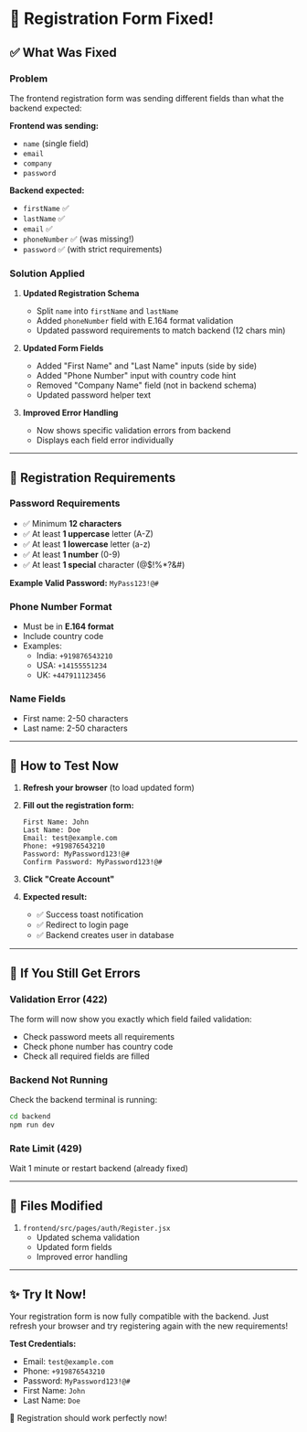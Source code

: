 # 🔧 Registration Form Fixed!

## ✅ What Was Fixed

### Problem
The frontend registration form was sending different fields than what the backend expected:

**Frontend was sending:**
- `name` (single field)
- `email`
- `company`
- `password`

**Backend expected:**
- `firstName` ✅
- `lastName` ✅
- `email` ✅
- `phoneNumber` ✅ (was missing!)
- `password` ✅ (with strict requirements)

### Solution Applied

1. **Updated Registration Schema**
   - Split `name` into `firstName` and `lastName`
   - Added `phoneNumber` field with E.164 format validation
   - Updated password requirements to match backend (12 chars min)

2. **Updated Form Fields**
   - Added "First Name" and "Last Name" inputs (side by side)
   - Added "Phone Number" input with country code hint
   - Removed "Company Name" field (not in backend schema)
   - Updated password helper text

3. **Improved Error Handling**
   - Now shows specific validation errors from backend
   - Displays each field error individually

---

## 📝 Registration Requirements

### Password Requirements
- ✅ Minimum **12 characters**
- ✅ At least **1 uppercase** letter (A-Z)
- ✅ At least **1 lowercase** letter (a-z)
- ✅ At least **1 number** (0-9)
- ✅ At least **1 special** character (@$!%*?&#)

**Example Valid Password:** `MyPass123!@#`

### Phone Number Format
- Must be in **E.164 format**
- Include country code
- Examples:
  - India: `+919876543210`
  - USA: `+14155551234`
  - UK: `+447911123456`

### Name Fields
- First name: 2-50 characters
- Last name: 2-50 characters

---

## 🧪 How to Test Now

1. **Refresh your browser** (to load updated form)

2. **Fill out the registration form:**
   ```
   First Name: John
   Last Name: Doe
   Email: test@example.com
   Phone: +919876543210
   Password: MyPassword123!@#
   Confirm Password: MyPassword123!@#
   ```

3. **Click "Create Account"**

4. **Expected result:**
   - ✅ Success toast notification
   - ✅ Redirect to login page
   - ✅ Backend creates user in database

---

## 🐛 If You Still Get Errors

### Validation Error (422)
The form will now show you exactly which field failed validation:
- Check password meets all requirements
- Check phone number has country code
- Check all required fields are filled

### Backend Not Running
Check the backend terminal is running:
```bash
cd backend
npm run dev
```

### Rate Limit (429)
Wait 1 minute or restart backend (already fixed)

---

## 📂 Files Modified

1. `frontend/src/pages/auth/Register.jsx`
   - Updated schema validation
   - Updated form fields
   - Improved error handling

---

## ✨ Try It Now!

Your registration form is now fully compatible with the backend. Just refresh your browser and try registering again with the new requirements!

**Test Credentials:**
- Email: `test@example.com`
- Phone: `+919876543210`
- Password: `MyPassword123!@#`
- First Name: `John`
- Last Name: `Doe`

🎉 Registration should work perfectly now!
